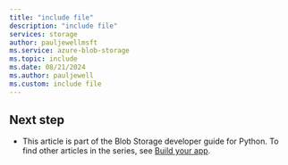 ```yaml
---
title: "include file"
description: "include file"
services: storage
author: pauljewellmsft
ms.service: azure-blob-storage
ms.topic: include
ms.date: 08/21/2024
ms.author: pauljewell
ms.custom: include file
---
```


## Next step

- This article is part of the Blob Storage developer guide for Python. To find other articles in the series, see [Build your app](../../articles/storage/blobs/storage-blob-python-get-started.md#build-your-application).